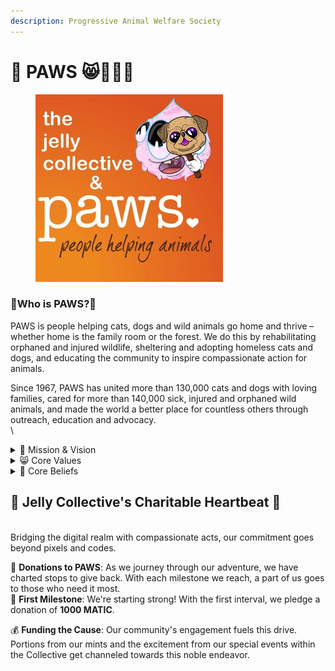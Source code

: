 ```yaml
---
description: Progressive Animal Welfare Society
---
```


# 🐾 PAWS 😸🐶🦅🐻

<figure><img src="../.gitbook/assets/paws (1).jpg" alt=""><figcaption></figcaption></figure>

### 🐾Who is PAWS?🐾

PAWS is people helping cats, dogs and wild animals go home and thrive – whether home is the family room or the forest. We do this by rehabilitating orphaned and injured wildlife, sheltering and adopting homeless cats and dogs, and educating the community to inspire compassionate action for animals.

Since 1967, PAWS has united more than 130,000 cats and dogs with loving families, cared for more than 140,000 sick, injured and orphaned wild animals, and made the world a better place for countless others through outreach, education and advocacy.\
\


<details>

<summary>🐶 Mission &#x26; Vision</summary>

PAWS is people helping cats, dogs and wild animals go home and thrive – whether home is the family room or the forest. We do this by rehabilitating orphaned and injured wildlife, sheltering and adopting homeless cats and dogs, and educating the community to inspire compassionate action for animals.\
\
PAWS envisions a world where all people recognize the intrinsic value of animals and consistently make choices that demonstrate compassion and respect.

</details>

<details>

<summary>😸 Core Values</summary>

**Commitment** – A champion for animals no matter the difficulty.\
**Compassion** – Acting to ease pain and distress.\
**Respect** – Welcoming to people of all backgrounds and identities.\
**Trust** – Believing in the ability and positive intentions of others.\
**Kindness** – Demonstrating caring toward all living beings.

</details>

<details>

<summary>🐻 Core Beliefs</summary>



* The recognition and respect of the intrinsic value of animal life.
* The capability of animals to express their natural and innate behaviors in appropriate ways, and experience the highest quality of life possible.
* The right of animals to be free from cruelty, neglect, and abuse.
* The importance of ending companion animal overpopulation.
* The caring guardianship of companion animals.
* The preservation of wild species and their habitats.
* The role that all humans play in the active stewardship of maintaining the environmental and ecological balance of the earth.
* The consideration of the animals’ best interest when making decisions, along with consideration of the long-term consequences and the impact of our work when determining how best to allocate PAWS’ resources.
* The trust that the public places in us with regard to animal care and the management of our resources.
* People and animals are well-served when everyone gives thoughtful consideration to how their attitudes, actions, and behaviors impact the animals with whom we share the earth.
* Public outreach and education efforts are most effective when presented using legal and non-confrontational methods. PAWS advocates for animals by leading issue campaigns, working with elected officials, proposing animal-friendly legislation, and providing education to the public; and through the compassionate and appropriate way we treat the animals in our care.
* Wild animals are best served by being allowed to live undisturbed in their natural environment. Wild animals should not be owned as household pets or property. Wild animals of any kind should not be used for commercial exploitation.
* Companion animals should be spayed or neutered because this is the most humane and effective way to end the suffering, killing, and need for euthanasia of animals caused by companion animal over-population. Breeding that is not managed or is irresponsible contributes to companion animal over-population and is therefore opposed.
* Farm animals have the right to physically move about freely, to engage in their natural behaviors, and to live without imposed stress and fear. Animal-friendly diets and lifestyles are promoted because they alleviate the suffering of farm animals as well as positively impact the health of people and the environment.
* Cruel and inhumane research and product testing on animals promotes animal suffering. Non-animal methods for research and product testing should always be explored and used.
* Companion animals are euthanized only when all reasonable courses of treatment and determination of adoptability have been exhausted. Wild animals are euthanized only when there is no reasonable chance of release and survival in their natural habitats.
* In our role of upholding the rights of animals, we believe it is our responsibility to educate the public about the positions PAWS holds and values.

</details>

## 🐾 **Jelly Collective's Charitable Heartbeat** 🐾&#x20;

\
Bridging the digital realm with compassionate acts, our commitment goes beyond pixels and codes.

🌟 **Donations to PAWS**: As we journey through our adventure, we have charted stops to give back. With each milestone we reach, a part of us goes to those who need it most.\
🌱 **First Milestone**: We're starting strong! With the first interval, we pledge a donation of **1000 MATIC**.

💰 **Funding the Cause**: Our community's engagement fuels this drive. Portions from our mints and the excitement from our special events within the Collective get channeled towards this noble endeavor.
